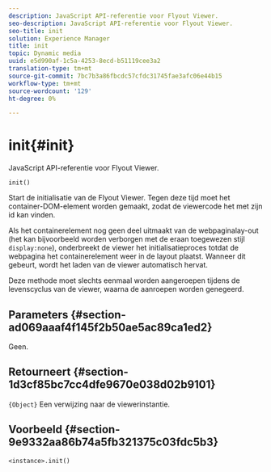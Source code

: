 ```yaml
---
description: JavaScript API-referentie voor Flyout Viewer.
seo-description: JavaScript API-referentie voor Flyout Viewer.
seo-title: init
solution: Experience Manager
title: init
topic: Dynamic media
uuid: e5d990af-1c5a-4253-8ecd-b51119cee3a2
translation-type: tm+mt
source-git-commit: 7bc7b3a86fbcdc57cfdc31745fae3afc06e44b15
workflow-type: tm+mt
source-wordcount: '129'
ht-degree: 0%

---
```



# init{#init}

JavaScript API-referentie voor Flyout Viewer.

`init()`

Start de initialisatie van de Flyout Viewer. Tegen deze tijd moet het container-DOM-element worden gemaakt, zodat de viewercode het met zijn id kan vinden.

Als het containerelement nog geen deel uitmaakt van de webpaginalay-out (het kan bijvoorbeeld worden verborgen met de eraan toegewezen stijl `display:none`), onderbreekt de viewer het initialisatieproces totdat de webpagina het containerelement weer in de layout plaatst. Wanneer dit gebeurt, wordt het laden van de viewer automatisch hervat.

Deze methode moet slechts eenmaal worden aangeroepen tijdens de levenscyclus van de viewer, waarna de aanroepen worden genegeerd.

## Parameters {#section-ad069aaaf4f145f2b50ae5ac89ca1ed2}

Geen.

## Retourneert {#section-1d3cf85bc7cc4dfe9670e038d02b9101}

`{Object}` Een verwijzing naar de viewerinstantie.

## Voorbeeld {#section-9e9332aa86b74a5fb321375c03fdc5b3}

```
<instance>.init()
```

